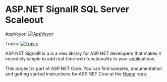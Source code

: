 ASP.NET SignalR SQL Server Scaleout
========

AppVeyor: [![AppVeyor](https://ci.appveyor.com/api/projects/status/iulqt7mtu1dot7fh/branch/dev?svg=true)](https://ci.appveyor.com/project/aspnetci/SignalR-SqlServer/branch/dev)

Travis:   [![Travis](https://travis-ci.org/aspnet/SignalR-SqlServer.svg?branch=dev)](https://travis-ci.org/aspnet/SignalR-SqlServer)

ASP.NET SignalR is a is a new library for ASP.NET developers that makes it incredibly simple to add real-time web functionality to your applications. 

This project is part of ASP.NET Core. You can find samples, documentation and getting started instructions for ASP.NET Core at the [Home](https://github.com/aspnet/home) repo.
